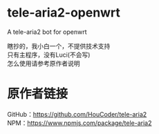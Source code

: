 # tele-aria2-openwrt

A tele-aria2 bot for openwrt  

瞎抄的，我小白一个，不提供技术支持  
只有主程序，没有Luci(不会写)  
怎么使用请参考原作者说明  

# 原作者链接

GitHub：https://github.com/HouCoder/tele-aria2  
NPM：https://www.npmjs.com/package/tele-aria2  
